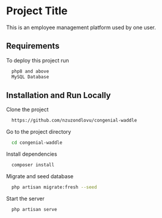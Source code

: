 
# Project Title

This is an employee management platform used by one user.

## Requirements

To deploy this project run

```bash
  php8 and above
  MySQL Database
```

## Installation and Run Locally

Clone the project

```bash
  https://github.com/nzuzondlovu/congenial-waddle
```

Go to the project directory

```bash
  cd congenial-waddle
```

Install dependencies

```bash
  composer install
```

Migrate and seed database

```bash
  php artisan migrate:fresh --seed
```

Start the server

```bash
  php artisan serve
```

